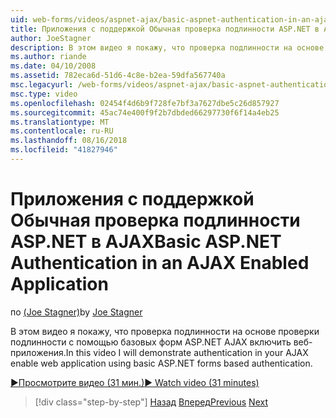 ```yaml
---
uid: web-forms/videos/aspnet-ajax/basic-aspnet-authentication-in-an-ajax-enabled-application
title: Приложения с поддержкой Обычная проверка подлинности ASP.NET в AJAX | Документация Майкрософт
author: JoeStagner
description: В этом видео я покажу, что проверка подлинности на основе проверки подлинности с помощью базовых форм ASP.NET AJAX включить веб-приложения.
ms.author: riande
ms.date: 04/10/2008
ms.assetid: 782eca6d-51d6-4c8e-b2ea-59dfa567740a
msc.legacyurl: /web-forms/videos/aspnet-ajax/basic-aspnet-authentication-in-an-ajax-enabled-application
msc.type: video
ms.openlocfilehash: 02454f4d6b9f728fe7bf3a7627dbe5c26d857927
ms.sourcegitcommit: 45ac74e400f9f2b7dbded66297730f6f14a4eb25
ms.translationtype: MT
ms.contentlocale: ru-RU
ms.lasthandoff: 08/16/2018
ms.locfileid: "41827946"
---
```

<a name="basic-aspnet-authentication-in-an-ajax-enabled-application"></a><span data-ttu-id="6e2db-103">Приложения с поддержкой Обычная проверка подлинности ASP.NET в AJAX</span><span class="sxs-lookup"><span data-stu-id="6e2db-103">Basic ASP.NET Authentication in an AJAX Enabled Application</span></span>
====================
<span data-ttu-id="6e2db-104">по [(Joe Stagner)](https://github.com/JoeStagner)</span><span class="sxs-lookup"><span data-stu-id="6e2db-104">by [Joe Stagner](https://github.com/JoeStagner)</span></span>

<span data-ttu-id="6e2db-105">В этом видео я покажу, что проверка подлинности на основе проверки подлинности с помощью базовых форм ASP.NET AJAX включить веб-приложения.</span><span class="sxs-lookup"><span data-stu-id="6e2db-105">In this video I will demonstrate authentication in your AJAX enable web application using basic ASP.NET forms based authentication.</span></span>

[<span data-ttu-id="6e2db-106">&#9654;Просмотрите видео (31 мин.)</span><span class="sxs-lookup"><span data-stu-id="6e2db-106">&#9654; Watch video (31 minutes)</span></span>](https://channel9.msdn.com/Blogs/ASP-NET-Site-Videos/basic-aspnet-authentication-in-an-ajax-enabled-application)

> [!div class="step-by-step"]
> <span data-ttu-id="6e2db-107">[Назад](implement-infinite-data-patterns-in-ajax.md)
> [Вперед](how-to-dynamically-change-css-using-the-aspnet-ajax-updatepanel.md)</span><span class="sxs-lookup"><span data-stu-id="6e2db-107">[Previous](implement-infinite-data-patterns-in-ajax.md)
[Next](how-to-dynamically-change-css-using-the-aspnet-ajax-updatepanel.md)</span></span>
